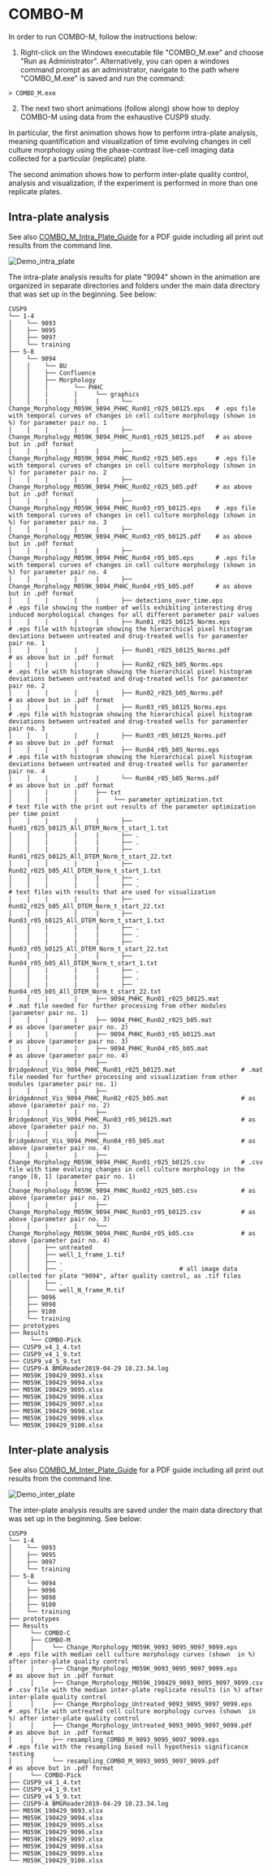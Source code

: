 # COMBO-M
In order to run COMBO-M, follow the instructions below:

1. Right-click on the Windows executable file "COMBO_M.exe" and choose "Run as Administrator".
Alternatively, you can open a windows command prompt as an administrator, navigate to the path where
"COMBO_M.exe" is saved and run the command: 

```
> COMBO_M.exe
```

2. The next two short animations (follow along) show how to deploy COMBO-M using data from the exhaustive CUSP9 
study. 

In particular, the first animation shows how to perform intra-plate analysis, meaning quantification and
visualization of time evolving changes in cell culture morphology using the phase-contrast live-cell imaging 
data collected for a particular (replicate) plate.

The second animation shows how to perform inter-plate quality control, analysis and visualization, if the
experiment is performed in more than one replicate plates.

## Intra-plate analysis
 See also [COMBO_M_Intra_Plate_Guide](./COMBO_M_IntraPlate.pdf) for a PDF guide including all print out results from the command line. 
 
 ![Demo_intra_plate](demo/COMBO_M_IntraPlate.gif)
 
 The intra-plate analysis  results for plate "9094" shown in the animation are organized in separate directories and folders under the main data directory that was set up in the beginning. See below:
 
  ```
 CUSP9
└── 1-4
│    └── 9093  
│    ├── 9095
│    ├── 9097
│    └── training
├── 5-8
│    └── 9094
│    │    └── BU                               
│    │    ├── Confluence
│    │    ├── Morphology
│    │    │       └── PHHC
│    │    |       |     └── graphics
│    │    |       |     |      └── Change_Morphology_M059K_9094_PHHC_Run01_r025_b0125.eps   # .eps file with temporal curves of changes in cell culture morphology (shown in %) for parameter pair no. 1
│    │    |       |     |      ├── Change_Morphology_M059K_9094_PHHC_Run01_r025_b0125.pdf   # as above but in .pdf format
│    │    |       |     |      ├── Change_Morphology_M059K_9094_PHHC_Run02_r025_b05.eps     # .eps file with temporal curves of changes in cell culture morphology (shown in %) for parameter pair no. 2
│    │    |       |     |      ├── Change_Morphology_M059K_9094_PHHC_Run02_r025_b05.pdf     # as above but in .pdf format
│    │    |       |     |      ├── Change_Morphology_M059K_9094_PHHC_Run03_r05_b0125.eps    # .eps file with temporal curves of changes in cell culture morphology (shown in %) for parameter pair no. 3
│    │    |       |     |      ├── Change_Morphology_M059K_9094_PHHC_Run03_r05_b0125.pdf    # as above but in .pdf format
│    │    |       |     |      ├── Change_Morphology_M059K_9094_PHHC_Run04_r05_b05.eps      # .eps file with temporal curves of changes in cell culture morphology (shown in %) for parameter pair no. 4
│    │    |       |     |      ├── Change_Morphology_M059K_9094_PHHC_Run04_r05_b05.pdf      # as above but in .pdf format
│    │    |       |     |      ├── detections_over_time.eps                                 # .eps file showing the number of wells exhibiting interesting drug induced morphological changes for all different parameter pair values
│    │    |       |     |      ├── Run01_r025_b0125_Norms.eps                               # .eps file with histogram showing the hierarchical pixel histogram deviations between untreated and drug-treated wells for paramenter pair no. 1
│    │    |       |     |      ├── Run01_r025_b0125_Norms.pdf                               # as above but in .pdf format
│    │    |       |     |      ├── Run02_r025_b05_Norms.eps                                 # .eps file with histogram showing the hierarchical pixel histogram deviations between untreated and drug-treated wells for paramenter pair no. 2
│    │    |       |     |      ├── Run02_r025_b05_Norms.pdf                                 # as above but in .pdf format
│    │    |       |     |      ├── Run03_r05_b0125_Norms.eps                                # .eps file with histogram showing the hierarchical pixel histogram deviations between untreated and drug-treated wells for paramenter pair no. 3
│    │    |       |     |      ├── Run03_r05_b0125_Norms.pdf                                # as above but in .pdf format
│    │    |       |     |      ├── Run04_r05_b05_Norms.eps                                  # .eps file with histogram showing the hierarchical pixel histogram deviations between untreated and drug-treated wells for paramenter pair no. 4
│    │    |       |     |      └── Run04_r05_b05_Norms.pdf                                  # as above but in .pdf format
│    │    |       |     ├── txt
│    │    |       |     |    └── parameter_optimization.txt                                 # text file with the print out results of the parameter optimization per time point
│    │    |       |     |      ├── Run01_r025_b0125_All_DTEM_Norm_t_start_1.txt
│    │    |       |     |      ├── .
│    │    |       |     |      ├── .
│    │    |       |     |      ├── Run01_r025_b0125_All_DTEM_Norm_t_start_22.txt
│    │    |       |     |      ├── Run02_r025_b05_All_DTEM_Norm_t_start_1.txt
│    │    |       |     |      ├── .
│    │    |       |     |      ├── .                                                        # text files with results that are used for visualization
│    │    |       |     |      ├── Run02_r025_b05_All_DTEM_Norm_t_start_22.txt
│    │    |       |     |      ├── Run03_r05_b0125_All_DTEM_Norm_t_start_1.txt
│    │    |       |     |      ├── .
│    │    |       |     |      ├── .
│    │    |       |     |      ├── Run03_r05_b0125_All_DTEM_Norm_t_start_22.txt
│    │    |       |     |      ├── Run04_r05_b05_All_DTEM_Norm_t_start_1.txt
│    │    |       |     |      ├── .
│    │    |       |     |      ├── .
│    │    |       |     |      ├── Run04_r05_b05_All_DTEM_Norm_t_start_22.txt
│    │    |       |     ├── 9094_PHHC_Run01_r025_b0125.mat                                  # .mat file needed for further processing from other modules (parameter pair no. 1)
│    │    |       |     ├── 9094_PHHC_Run02_r025_b05.mat                                    # as above (parameter pair no. 2)
│    │    |       |     ├── 9094_PHHC_Run03_r05_b0125.mat                                   # as above (parameter pair no. 3)
│    │    |       |     ├── 9094_PHHC_Run04_r05_b05.mat                                     # as above (parameter pair no. 4)
│    │    |       |     ├── BridgeAnnot_Vis_9094_PHHC_Run01_r025_b0125.mat                  # .mat file needed for further processing and visualization from other modules (parameter pair no. 1)
│    │    |       |     ├── BridgeAnnot_Vis_9094_PHHC_Run02_r025_b05.mat                    # as above (parameter pair no. 2)
│    │    |       |     ├── BridgeAnnot_Vis_9094_PHHC_Run03_r05_b0125.mat                   # as above (parameter pair no. 3)
│    │    |       |     ├── BridgeAnnot_Vis_9094_PHHC_Run04_r05_b05.mat                     # as above (parameter pair no. 4)
│    │    |       |     ├── Change_Morphology_M059K_9094_PHHC_Run01_r025_b0125.csv          # .csv file with time evolving changes in cell culture morphology in the range [0, 1] (parameter pair no. 1)
│    │    |       |     ├── Change_Morphology_M059K_9094_PHHC_Run02_r025_b05.csv            # as above (parameter pair no. 2)
│    │    |       |     ├── Change_Morphology_M059K_9094_PHHC_Run03_r05_b0125.csv           # as above (parameter pair no. 3)
│    │    |       |     └── Change_Morphology_M059K_9094_PHHC_Run04_r05_b05.csv             # as above (parameter pair no. 4)
│    │    ├── untreated                      
│    │    ├── well_1_frame_1.tif
│    │    ├── .
│    │    ├── .                                # all image data collected for plate "9094", after quality control, as .tif files
│    │    ├── .
│    │    └── well_N_frame_M.tif    
│    ├── 9096
│    ├── 9098
|    ├── 9100 
│    └── training
├── prototypes
├── Results
│     └── COMBO-Pick
├── CUSP9_v4_1_4.txt
├── CUSP9_v4_1_9.txt
├── CUSP9_v4_5_9.txt
├── CUSP9-A BMGReader2019-04-29 10.23.34.log
├── M059K_190429_9093.xlsx
├── M059K_190429_9094.xlsx
├── M059K_190429_9095.xlsx
├── M059K_190429_9096.xlsx
├── M059K_190429_9097.xlsx
├── M059K_190429_9098.xlsx
├── M059K_190429_9099.xlsx
└── M059K_190429_9100.xlsx
```


 ## Inter-plate analysis
  See also [COMBO_M_Inter_Plate_Guide](./COMBO_M_InterPlate.pdf) for a PDF guide including all print out results from the command line.
 
 ![Demo_inter_plate](demo/COMBO_M_InterPlate.gif)
 
 The inter-plate analysis results are saved under the main data directory that was set up in the beginning. See below:

 ```
 CUSP9
└── 1-4
│    └── 9093  
│    ├── 9095
│    ├── 9097
│    └── training
├── 5-8
│    └── 9094
│    ├── 9096
│    ├── 9098
|    ├── 9100 
│    └── training
├── prototypes
├── Results
│     └── COMBO-C
│     ├── COMBO-M
│     │     └── Change_Morphology_M059K_9093_9095_9097_9099.eps               # .eps file with median cell culture morphology curves (shown  in %) after inter-plate quality control
│     │     ├── Change_Morphology_M059K_9093_9095_9097_9099.eps               # as above but in .pdf format
│     │     ├── Change_Morphology_M059K_190429_9093_9095_9097_9099.csv        # .csv file with the median inter-plate replicate results (in %) after inter-plate quality control
│     │     ├── Change_Morphology_Untreated_9093_9095_9097_9099.eps           # .eps file with untreated cell culture morphology curves (shown  in %) after inter-plate quality control
│     │     ├── Change_Morphology_Untreated_9093_9095_9097_9099.pdf           # as above but in .pdf format
│     │     ├── resampling_COMBO_M_9093_9095_9097_9099.eps                    # .eps file with the resampling based null hypothesis significance testing
│     │     └── resampling_COMBO_M_9093_9095_9097_9099.pdf                    # as above but in .pdf format
|     └── COMBO-Pick
├── CUSP9_v4_1_4.txt
├── CUSP9_v4_1_9.txt
├── CUSP9_v4_5_9.txt
├── CUSP9-A BMGReader2019-04-29 10.23.34.log
├── M059K_190429_9093.xlsx
├── M059K_190429_9094.xlsx
├── M059K_190429_9095.xlsx
├── M059K_190429_9096.xlsx
├── M059K_190429_9097.xlsx
├── M059K_190429_9098.xlsx
├── M059K_190429_9099.xlsx
└── M059K_190429_9100.xlsx
```
